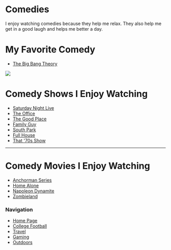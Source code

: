 # Comedies
I enjoy watching comedies because they help me relax. They also help me get in a good laugh and helps me better a day.
# My Favorite Comedy 
- [The Big Bang Theory](https://en.wikipedia.org/wiki/The_Big_Bang_Theory)

![](https://images-na.ssl-images-amazon.com/images/I/71t2uF6PnqL._SX425_.jpg)

# Comedy Shows I Enjoy Watching
- [Saturday Night Live](https://www.nbc.com/saturday-night-live)
- [The Office](https://www.nbc.com/the-office)
- [The Good Place](https://www.nbc.com/the-good-place)
- [Family Guy](https://en.wikipedia.org/wiki/Family_Guy)
- [South Park](https://en.wikipedia.org/wiki/South_Park)
- [Full House](https://en.wikipedia.org/wiki/Full_House)
- [That '70s Show](https://en.wikipedia.org/wiki/That_%2770s_Show)

---
# Comedy Movies I Enjoy Watching
- [Anchorman Series](https://en.wikipedia.org/wiki/Anchorman:_The_Legend_of_Ron_Burgundy)
- [Home Alone](https://en.wikipedia.org/wiki/Home_Alone)
- [Napoleon Dynamite](https://en.wikipedia.org/wiki/Napoleon_Dynamite)
- [Zombieland](https://en.wikipedia.org/wiki/Zombieland)

### Navigation
- [Home Page](https://github.com/NoahKirsch20/FinalProject/blob/master/README.md)
- [College Football](https://github.com/NoahKirsch20/FinalProject/blob/master/Football.md)
- [Travel](https://github.com/NoahKirsch20/FinalProject/blob/master/States.md)
- [Gaming](https://github.com/NoahKirsch20/FinalProject/blob/master/Gaming.md)
- [Outdoors](https://github.com/NoahKirsch20/FinalProject/blob/master/Outdoors.md)
